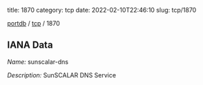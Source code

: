 title: 1870
category: tcp
date: 2022-02-10T22:46:10
slug: tcp/1870

[portdb](/) / [tcp](/category/tcp.html) / 1870


## IANA Data

_Name:_ sunscalar-dns

_Description:_ SunSCALAR DNS Service

